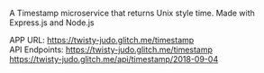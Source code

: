 A Timestamp microservice that returns Unix style time. Made with Express.js and Node.js

APP URL: https://twisty-judo.glitch.me/timestamp<br>
API Endpoints:
https://twisty-judo.glitch.me/timestamp<br>
https://twisty-judo.glitch.me/api/timestamp/2018-09-04
